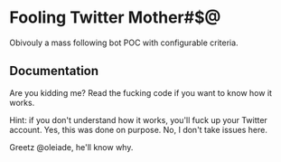 # Fooling Twitter Mother#$@

Obivouly a mass following bot POC with configurable criteria.

## Documentation

Are you kidding me? Read the fucking code if you want to know how it works.

Hint: if you don't understand how it works, you'll fuck up your Twitter account. Yes, this was done on purpose. No, I don't take issues here.

Greetz @oleiade, he'll know why.